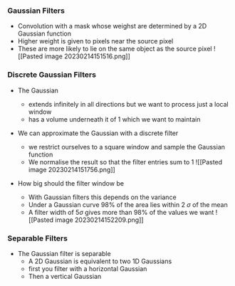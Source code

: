 
### Gaussian Filters 

- Convolution with a mask whose weighst are determined by a 2D Gaussian function 
- Higher weight is given to pixels near the source pixel 
- These are more likely to lie on the same object as the source pixel 
![[Pasted image 20230214151516.png]]


### Discrete Gaussian Filters 

- The Gaussian
	- extends infinitely in all directions but we want to process just a local window 
	- has a volume underneath it of 1 which we want to maintain 
- We can approximate the Gaussian with a discrete filter 
	- we restrict ourselves to a square window and sample the Gaussian function 
	- We normalise the result so that the filter entries sum to 1 
![[Pasted image 20230214151756.png]]

- How big should the filter window be 
	- With Gaussian filters this depends on the variance 
	- Under a Gaussian curve 98% of the area lies within 2 $\sigma$ of the mean 
	- A filter width of 5$\sigma$ gives more than 98% of the values we want 
![[Pasted image 20230214152209.png]]

### Separable Filters 

- The Gaussian filter is separable
	- A 2D Gaussian is equivalent to two 1D Gaussians
	- first you filter with a horizontal Gaussian
	- Then a vertical Gaussian 